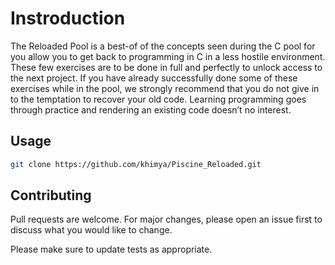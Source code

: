 # Instroduction

The Reloaded Pool is a best-of of the concepts seen during the C pool for you
allow you to get back to programming in C in a less hostile environment. These few exercises are to be done in full and perfectly to unlock access
to the next project.
If you have already successfully done some of these exercises while in the pool, we
strongly recommend that you do not give in to the temptation to recover your old code.
Learning programming goes through practice and rendering an existing code doesn’t
no interest.

## Usage

```bash
git clone https://github.com/khimya/Piscine_Reloaded.git
```

## Contributing
Pull requests are welcome. For major changes, please open an issue first to discuss what you would like to change.

Please make sure to update tests as appropriate.
